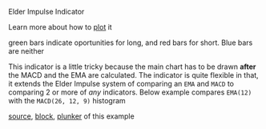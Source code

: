Elder Impulse Indicator

Learn more about how to [plot](http://stockcharts.com/school/doku.php?id=chart_school:chart_analysis:elder_impulse_system) it

green bars indicate oportunities for long, and red bars for short. Blue bars are neither

This indicator is a little tricky because the main chart has to be drawn **after** the MACD and the EMA are calculated. The indicator is quite flexible in that, it extends the Elder Impulse system of comparing an `EMA` and `MACD` to comparing 2 or more of *any* indicators. Below example compares `EMA(12)` with the `MACD(26, 12, 9)` histogram

[source](https://github.com/rrag/react-stockcharts/blob/master/docs/lib/charts/OHLCChartWithElderImpulseIndicator.jsx), [block](http://bl.ocks.org/rrag/d26ef33a49317e2841c9), [plunker](http://plnkr.co/edit/gist:d26ef33a49317e2841c9?p=preview) of this example
